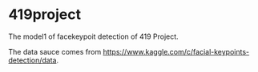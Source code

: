 # 419project

The model1 of facekeypoit detection of 419 Project.

The data sauce comes from https://www.kaggle.com/c/facial-keypoints-detection/data.
